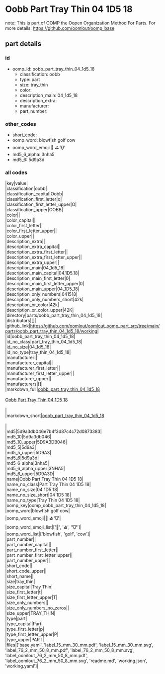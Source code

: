 # Oobb Part Tray Thin 04 1D5 18  

note: This is part of OOMP the Oopen Organization Method For Parts. For more details: https://github.com/oomlout/oomp_base

##  part details





### id
* oomp_id: oobb_part_tray_thin_04_1d5_18
  * classification: oobb
  * type: part
  * size: tray_thin
  * color: 
  * description_main: 04_1d5_18
  * description_extra: 
  * manufacturer: 
  * part_number: 

### other_codes
* short_code: 
* oomp_word: blowfish golf cow
* oomp_word_emoji :blowfish: :golf: :cow:
* md5_6_alpha: 3nha5
* md5_6: 5d9a3d

### all codes 
|key|value|  
|classification|oobb|  
|classification_capital|Oobb|  
|classification_first_letter|o|  
|classification_first_letter_upper|O|  
|classification_upper|OOBB|  
|color||  
|color_capital||  
|color_first_letter||  
|color_first_letter_upper||  
|color_upper||  
|description_extra||  
|description_extra_capital||  
|description_extra_first_letter||  
|description_extra_first_letter_upper||  
|description_extra_upper||  
|description_main|04_1d5_18|  
|description_main_capital|04.1D5.18|  
|description_main_first_letter|0|  
|description_main_first_letter_upper|0|  
|description_main_upper|04_1D5_18|  
|description_only_numbers|041518|  
|description_only_numbers_short|42k|  
|description_or_color|42k|  
|description_or_color_upper|42K|  
|directory|parts/oobb_part_tray_thin_04_1d5_18|  
|distributors|[]|  
|github_link|https://github.com/oomlout/oomlout_oomp_part_src/tree/main/parts/oobb_part_tray_thin_04_1d5_18/working|  
|id|oobb_part_tray_thin_04_1d5_18|  
|id_no_class|part_tray_thin_04_1d5_18|  
|id_no_size|04_1d5_18|  
|id_no_type|tray_thin_04_1d5_18|  
|manufacturer||  
|manufacturer_capital||  
|manufacturer_first_letter||  
|manufacturer_first_letter_upper||  
|manufacturer_upper||  
|manufacturers|[]|  
|markdown_full|[oobb_part_tray_thin_04_1d5_18](https://github.com/oomlout/oomlout_oomp_part_src/tree/main/parts/oobb_part_tray_thin_04_1d5_18/working)<br>[](https://github.com/oomlout/oomlout_oomp_part_src/tree/main/parts/oobb_part_tray_thin_04_1d5_18/working)<br>[Oobb Part Tray Thin 04 1D5 18](https://github.com/oomlout/oomlout_oomp_part_src/tree/main/parts/oobb_part_tray_thin_04_1d5_18/working)<br><br>|  
|markdown_short|[oobb_part_tray_thin_04_1d5_18](https://github.com/oomlout/oomlout_oomp_part_src/tree/main/parts/oobb_part_tray_thin_04_1d5_18/working)<br><br>|  
|md5|5d9a3db046e7b4f3d87c4c72d0873383|  
|md5_10|5d9a3db046|  
|md5_10_upper|5D9A3DB046|  
|md5_5|5d9a3|  
|md5_5_upper|5D9A3|  
|md5_6|5d9a3d|  
|md5_6_alpha|3nha5|  
|md5_6_alpha_upper|3NHA5|  
|md5_6_upper|5D9A3D|  
|name|Oobb Part Tray Thin 04 1D5 18|  
|name_no_class|Part Tray Thin 04 1D5 18|  
|name_no_size|04 1D5 18|  
|name_no_size_short|04 1D5 18|  
|name_no_type|Tray Thin 04 1D5 18|  
|oomp_key|oomp_oobb_part_tray_thin_04_1d5_18|  
|oomp_word|blowfish golf cow|  
|oomp_word_emoji|:blowfish: :golf: :cow:|  
|oomp_word_emoji_list|[':blowfish:', ':golf:', ':cow:']|  
|oomp_word_list|['blowfish', 'golf', 'cow']|  
|part_number||  
|part_number_capital||  
|part_number_first_letter||  
|part_number_first_letter_upper||  
|part_number_upper||  
|short_code||  
|short_code_upper||  
|short_name||  
|size|tray_thin|  
|size_capital|Tray Thin|  
|size_first_letter|t|  
|size_first_letter_upper|T|  
|size_only_numbers||  
|size_only_numbers_no_zeros||  
|size_upper|TRAY_THIN|  
|type|part|  
|type_capital|Part|  
|type_first_letter|p|  
|type_first_letter_upper|P|  
|type_upper|PART|  
|files|['base.yaml', 'label_15_mm_30_mm.pdf', 'label_15_mm_30_mm.svg', 'label_76_2_mm_50_8_mm.pdf', 'label_76_2_mm_50_8_mm.svg', 'label_oomlout_76_2_mm_50_8_mm.pdf', 'label_oomlout_76_2_mm_50_8_mm.svg', 'readme.md', 'working.json', 'working.yaml']|  
